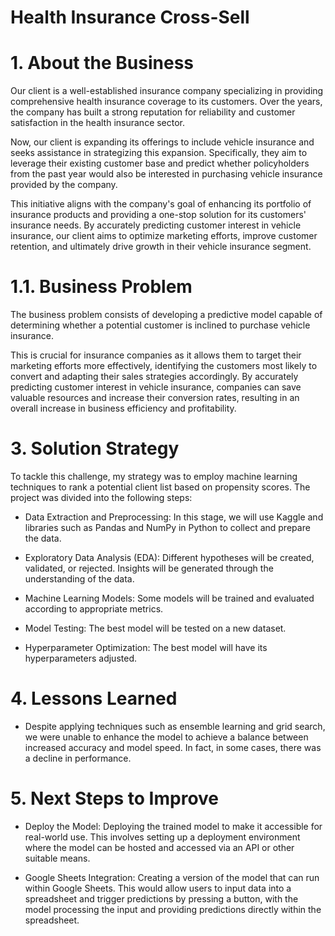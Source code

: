 # Health Insurance Cross-Sell

# 1. About the Business

Our client is a well-established insurance company specializing in providing comprehensive health insurance coverage to its customers. Over the years, the company has built a strong reputation for reliability and customer satisfaction in the health insurance sector.

Now, our client is expanding its offerings to include vehicle insurance and seeks assistance in strategizing this expansion. Specifically, they aim to leverage their existing customer base and predict whether policyholders from the past year would also be interested in purchasing vehicle insurance provided by the company.

This initiative aligns with the company's goal of enhancing its portfolio of insurance products and providing a one-stop solution for its customers' insurance needs. By accurately predicting customer interest in vehicle insurance, our client aims to optimize marketing efforts, improve customer retention, and ultimately drive growth in their vehicle insurance segment.

# 1.1. Business Problem

The business problem consists of developing a predictive model capable of determining whether a potential customer is inclined to purchase vehicle insurance. 

This is crucial for insurance companies as it allows them to target their marketing efforts more effectively, identifying the customers most likely to convert and adapting their sales strategies accordingly. By accurately predicting customer interest in vehicle insurance, companies can save valuable resources and increase their conversion rates, resulting in an overall increase in business efficiency and profitability.

# 3. Solution Strategy

To tackle this challenge, my strategy was to employ machine learning techniques to rank a potential client list based on propensity scores. The project was divided into the following steps:

- Data Extraction and Preprocessing: In this stage, we will use Kaggle and libraries such as Pandas and NumPy in Python to collect and prepare the data.

- Exploratory Data Analysis (EDA): Different hypotheses will be created, validated, or rejected. Insights will be generated through the understanding of the data.

- Machine Learning Models: Some models will be trained and evaluated according to appropriate metrics.

- Model Testing: The best model will be tested on a new dataset.

- Hyperparameter Optimization: The best model will have its hyperparameters adjusted.

# 4. Lessons Learned

- Despite applying techniques such as ensemble learning and grid search, we were unable to enhance the model to achieve a balance between increased accuracy and model speed. In fact, in some cases, there was a decline in performance.

# 5. Next Steps to Improve

- Deploy the Model: Deploying the trained model to make it accessible for real-world use. This involves setting up a deployment environment where the model can be hosted and accessed via an API or other suitable means.

- Google Sheets Integration: Creating a version of the model that can run within Google Sheets. This would allow users to input data into a spreadsheet and trigger predictions by pressing a button, with the model processing the input and providing predictions directly within the spreadsheet.
